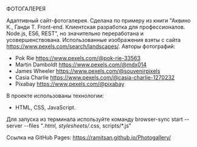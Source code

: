 ФОТОГАЛЕРЕЯ

Адаптивный сайт-фотогалерея. Сделана по примеру из книги "Аквино К., Ганди Т. Front-end. Клиентская разработка для профессионалов. Node.js, ES6, REST", но значительно переработана и усовершенствована. 
Использованные изображения взяты с сайта https://www.pexels.com/search/landscapes/. 
Авторы фотографий: 
- Pok Rie https://www.pexels.com/@pok-rie-33563
- Martin Damboldt https://www.pexels.com/@mdx014
- James Wheeler https://www.pexels.com/@souvenirpixels
- Casia Charlie https://www.pexels.com/@casia-charlie-1270232
- Pixabay https://www.pexels.com/@pixabay

В проекте использованы технологии: 
- HTML, CSS, JavaScript.

Для запуска из терминала используйте команду
browser-sync start --server --files "*.html, stylesheets/*.css, scripts/*.js"

Ссылка на GitHub Pages: https://ramitsan.github.io/Photogallery/